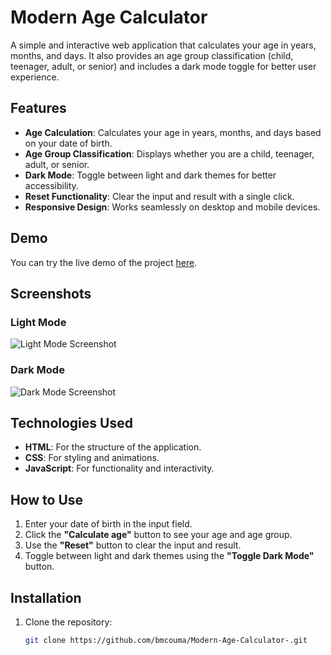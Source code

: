 # Modern Age Calculator

A simple and interactive web application that calculates your age in years, months, and days. It also provides an age group classification (child, teenager, adult, or senior) and includes a dark mode toggle for better user experience.

## Features
- **Age Calculation**: Calculates your age in years, months, and days based on your date of birth.
- **Age Group Classification**: Displays whether you are a child, teenager, adult, or senior.
- **Dark Mode**: Toggle between light and dark themes for better accessibility.
- **Reset Functionality**: Clear the input and result with a single click.
- **Responsive Design**: Works seamlessly on desktop and mobile devices.

## Demo
You can try the live demo of the project [here](#).

## Screenshots
### Light Mode
![Light Mode Screenshot](#)

### Dark Mode
![Dark Mode Screenshot](#)

## Technologies Used
- **HTML**: For the structure of the application.
- **CSS**: For styling and animations.
- **JavaScript**: For functionality and interactivity.

## How to Use
1. Enter your date of birth in the input field.
2. Click the **"Calculate age"** button to see your age and age group.
3. Use the **"Reset"** button to clear the input and result.
4. Toggle between light and dark themes using the **"Toggle Dark Mode"** button.

## Installation
1. Clone the repository:
   ```bash
   git clone https://github.com/bmcouma/Modern-Age-Calculator-.git
